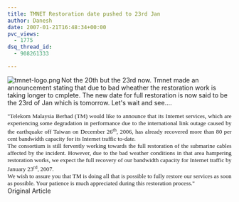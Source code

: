 ```yaml
---
title: TMNET Restoration date pushed to 23rd Jan
author: Danesh
date: 2007-01-21T16:48:34+00:00
pvc_views:
  - 1775
dsq_thread_id:
  - 908261333

---
```

<img align="left" alt="tmnet-logo.png" id="image60" title="tmnet-logo.png" src="/techblog/wp-content/uploads/2007/01/tmnet-logo.png" />Not the 20th but the 23rd now. Tmnet made an announcement stating that due to bad wheather the restoration work is taking longer to cmplete. The new date for full restoration is now said to be the 23rd of Jan which is tomorrow. Let's wait and see....

<p class="MsoNormal" style="margin: 0in 0in 0pt; text-align: justify">
  <span style="font-size: 10pt; font-family: Verdana">"Telekom Malaysia Berhad (TM) would like to announce that its Internet services, which are experiencing some degradation in performance due to the international link outage caused by the earthquake off Taiwan on December 26<sup>th</sup>, 2006, has already recovered more than 80 per cent bandwidth capacity for its Internet traffic to-date. </span>
</p>

<p class="MsoNormal" style="margin: 0in 0in 0pt; text-align: justify">
  <span style="font-size: 10pt; font-family: Verdana"> </span>
</p>

<p class="MsoNormal" style="margin: 0in 0in 0pt; text-align: justify">
  <span style="font-size: 10pt; font-family: Verdana">The consortium is still fervently working towards the full restoration of the submarine cables affected by the incident. However, due to the bad weather conditions in that area hampering restoration works, we expect the full recovery of our bandwidth capacity for Internet traffic by January 23<sup>rd</sup>, 2007.</span>
</p>

<p class="MsoNormal" style="margin: 0in 0in 0pt; text-align: justify">
  <span style="font-size: 10pt; font-family: Verdana"> </span>
</p>

<p class="MsoNormal" style="margin: 0in 0in 0pt; text-align: justify">
  <span style="font-size: 10pt; font-family: Verdana">We wish to assure you that TM is doing all that is possible to fully restore our services as soon as possible. Your patience is much appreciated during this restoration process."</span>
</p>

<p class="MsoNormal" style="margin: 0in 0in 0pt; text-align: justify">
  <p class="MsoNormal" style="margin: 0in 0in 0pt; text-align: justify">
    Original Article
  </p>